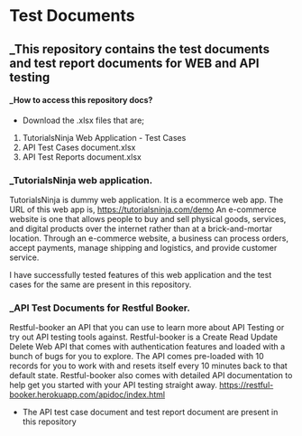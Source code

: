 # Test Documents
## _This repository contains the test documents and test report documents for WEB and API testing


#### _How to access this repository docs?
- Download the .xlsx files that are;
1. TutorialsNinja Web Application - Test Cases
2. API Test Cases document.xlsx
3. API Test Reports document.xlsx

### _TutorialsNinja web application.

TutorialsNinja is dummy web application. It is a ecommerce web app. 
The URL of this web app is, https://tutorialsninja.com/demo
An e-commerce website is one that allows people to buy and sell physical goods, services, and digital products over the internet rather than at a brick-and-mortar location. Through an e-commerce website, a business can process orders, accept payments, manage shipping and logistics, and provide customer service.


I have successfully tested features of this web application and the test cases for the same are present in this repository.

### _API Test Documents for Restful Booker.

 Restful-booker an API that you can use to learn more about API Testing or try out API testing tools against. Restful-booker is a Create Read Update Delete Web API that comes with authentication features and loaded with a bunch of bugs for you to explore. The API comes pre-loaded with 10 records for you to work with and resets itself every 10 minutes back to that default state. Restful-booker also comes with detailed API documentation to help get you started with your API testing straight away. https://restful-booker.herokuapp.com/apidoc/index.html
 
- The API test case document and test report document are present in this repository
